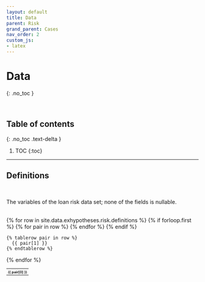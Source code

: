 ```yaml
---
layout: default
title: Data
parent: Risk
grand_parent: Cases
nav_order: 2
custom_js:
- latex
---
```


# Data
{: .no_toc }

<br>

## Table of contents
{: .no_toc .text-delta }

1. TOC
{:toc}

---


## Definitions

<br>

The variables of the loan risk data set; none of the fields is nullable.

<br>

<table style="width: 65%;font-size: 65%;text-align: left;">
  {% for row in site.data.exhypotheses.risk.definitions %}
    {% if forloop.first %}
    <tr>
      {% for pair in row %}
        <th>{{ pair[0] }}</th>
      {% endfor %}
    </tr>
    {% endif %}

    {% tablerow pair in row %}
      {{ pair[1] }}
    {% endtablerow %}
  {% endfor %}
</table>

<br>
<br>

<br>
<br>

<br>
<br>

<br>
<br>
